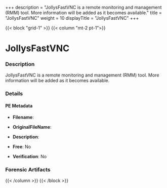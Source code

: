 +++
description = "JollysFastVNC is a remote monitoring and management (RMM) tool. More information will be added as it becomes available."
title = "JollysFastVNC"
weight = 10
displayTitle = "JollysFastVNC"
+++


{{< block "grid-1" >}}
{{< column "mt-2 pt-1">}}

# JollysFastVNC


### Description

JollysFastVNC is a remote monitoring and management (RMM) tool. More information will be added as it becomes available.




### Details


#### PE Metadata
- **Filename**: 
- **OriginalFileName**: 
- **Description**: 


- **Free**: No

- **Verification**: No





### Forensic Artifacts










{{< /column >}}
{{< /block >}}
